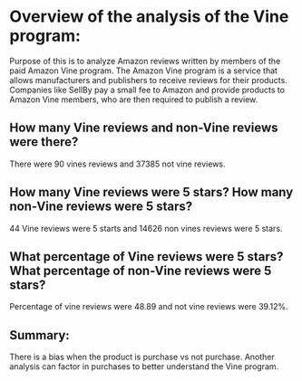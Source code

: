 # Overview of the analysis of the Vine program:

Purpose of this is to analyze Amazon reviews written by members of the paid Amazon Vine program. The Amazon Vine program is a service that allows manufacturers and publishers to receive reviews for their products. Companies like SellBy pay a small fee to Amazon and provide products to Amazon Vine members, who are then required to publish a review.
## How many Vine reviews and non-Vine reviews were there?

There were 90 vines reviews and 37385 not vine reviews. 
## How many Vine reviews were 5 stars? How many non-Vine reviews were 5 stars?

44 Vine reviews were 5 starts and 14626 non vines reviews were 5 stars.
## What percentage of Vine reviews were 5 stars? What percentage of non-Vine reviews were 5 stars?

Percentage of vine reviews were 48.89 and not vine reviews were 39.12%. 

## Summary:
There is a bias when the product is purchase vs not purchase. Another analysis can factor in purchases to better understand the Vine program.
